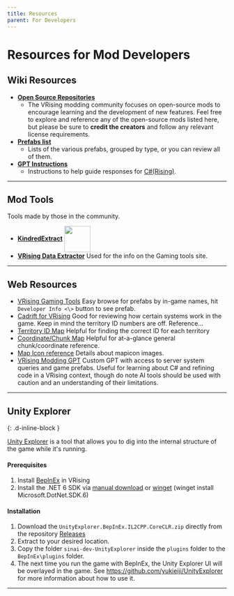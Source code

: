 ```yaml
---
title: Resources
parent: For Developers
---
```


# Resources for Mod Developers

## Wiki Resources

- [**Open Source Repositories**](https://wiki.vrisingmods.com/dev/open%20source.html)
  - The VRising modding community focuses on open-source mods to encourage learning and the development of new features. Feel free to explore and reference any of the open-source mods listed here, but please be sure to **credit the creators** and follow any relevant license requirements.
- [**Prefabs list**](https://wiki.vrisingmods.com/prefabs/)
  - Lists of the various prefabs, grouped by type, or you can review all of them.
- [**GPT Instructions**](https://wiki.vrisingmods.com/dev/gpt_instructions.md)
  - Instructions to help guide responses for [C#(Rising)](https://chatgpt.com/g/g-XGdFZaBHL-c-rising).
  
---

## Mod Tools

Tools made by those in the community.
- [**KindredExtract**](https://github.com/Odjit/KindredExtract) <img src="https://github.com/user-attachments/assets/a0e5a99d-af88-4d9d-9fee-84cc3978aeae" width="60" style="vertical-align: middle;" >
- [**VRising Data Extractor**](https://github.com/adainrivers/virising-data-extractor?tab=readme-ov-file) Used for the info on the Gaming tools site.
  
---

## Web Resources

- [VRising Gaming Tools](https://vrising.gaming.tools/) Easy browse for prefabs by in-game names, hit `Developer Info <\>` button to see prefab.
- [Cadrift for VRising](https://www.cadrift.net/v-rising/) Good for reviewing how certain systems work in the game. Keep in mind the territory ID numbers are off. Reference...
- [Territory ID Map](https://i.imgur.com/VkXoKwB.jpeg) Helpful for finding the correct ID for each territory
- [Coordinate/Chunk Map](https://i.imgur.com/UBmjxdG.jpeg) Helpful for at-a-glance general chunk/coordinate reference.
- [Map Icon reference](https://docs.google.com/spreadsheets/d/1FcbO8aMtH2FtSx-ntoMXjoyXhfGQkjnjzj1nkeR2Tk4/edit?gid=0#gid=0) Details about mapicon images.
- [VRising Modding GPT](https://chatgpt.com/g/g-XGdFZaBHL-c-rising) Custom GPT with access to server system queries and game prefabs. Useful for learning about C# and refining code in a VRising context, though do note AI tools should be used with caution and an understanding of their limitations. 

---

## Unity Explorer
{: .d-inline-block }

[Unity Explorer](https://github.com/yukieiji/UnityExplorer) is a tool that allows you to dig into the internal structure of the game while it's running.


#### Prerequisites
1. Install [BepInEx](https://thunderstore.io/c/v-rising/p/BepInEx/BepInExPack_V_Rising/) in VRising
2. Install the .NET 6 SDK via [manual download](https://dotnet.microsoft.com/en-us/download/dotnet/6.0) or [winget](https://learn.microsoft.com/en-us/dotnet/core/install/windows?tabs=net60) (winget install Microsoft.DotNet.SDK.6)

#### Installation
1. Download the `UnityExplorer.BepInEx.IL2CPP.CoreCLR.zip` directly from the repository [Releases](https://github.com/yukieiji/UnityExplorer/releases)
2. Extract to your desired location.
3. Copy the folder `sinai-dev-UnityExplorer` inside the `plugins` folder to the `BepInEx\plugins` folder.
4. The next time you run the game with BepInEx, the Unity Explorer UI will be overlayed in the game. See https://github.com/yukieiji/UnityExplorer for more information about how to use it.

---

